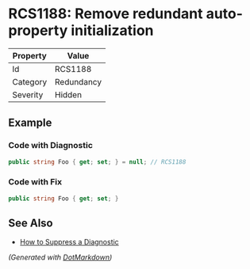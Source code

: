 # RCS1188: Remove redundant auto\-property initialization

| Property | Value      |
| -------- | ---------- |
| Id       | RCS1188    |
| Category | Redundancy |
| Severity | Hidden     |

## Example

### Code with Diagnostic

```csharp
public string Foo { get; set; } = null; // RCS1188
```

### Code with Fix

```csharp
public string Foo { get; set; }
```

## See Also

* [How to Suppress a Diagnostic](../HowToConfigureAnalyzers.md#how-to-suppress-a-diagnostic)


*\(Generated with [DotMarkdown](http://github.com/JosefPihrt/DotMarkdown)\)*